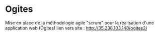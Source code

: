 # Ogites
Mise en place de la méthodologie agile "scrum" pour la réalisation d'une application web (Ôgites)
lien vers site : http://35.238.103.148/ogites2/
